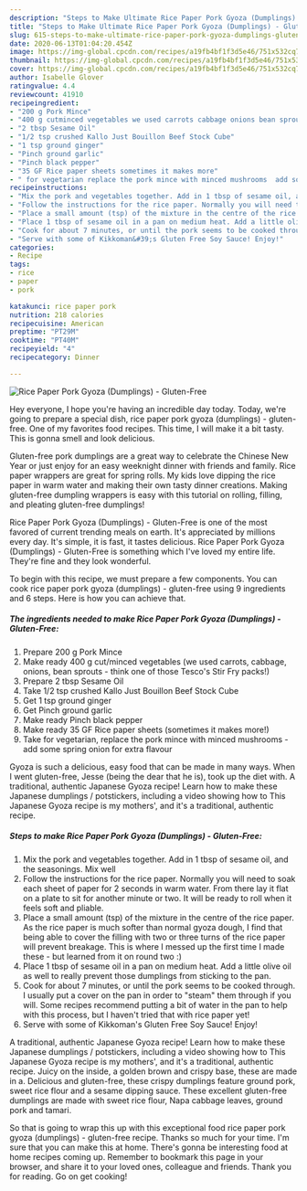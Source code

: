 ```yaml
---
description: "Steps to Make Ultimate Rice Paper Pork Gyoza (Dumplings) - Gluten-Free"
title: "Steps to Make Ultimate Rice Paper Pork Gyoza (Dumplings) - Gluten-Free"
slug: 615-steps-to-make-ultimate-rice-paper-pork-gyoza-dumplings-gluten-free
date: 2020-06-13T01:04:20.454Z
image: https://img-global.cpcdn.com/recipes/a19fb4bf1f3d5e46/751x532cq70/rice-paper-pork-gyoza-dumplings-gluten-free-recipe-main-photo.jpg
thumbnail: https://img-global.cpcdn.com/recipes/a19fb4bf1f3d5e46/751x532cq70/rice-paper-pork-gyoza-dumplings-gluten-free-recipe-main-photo.jpg
cover: https://img-global.cpcdn.com/recipes/a19fb4bf1f3d5e46/751x532cq70/rice-paper-pork-gyoza-dumplings-gluten-free-recipe-main-photo.jpg
author: Isabelle Glover
ratingvalue: 4.4
reviewcount: 41910
recipeingredient:
- "200 g Pork Mince"
- "400 g cutminced vegetables we used carrots cabbage onions bean sprouts  think one of those Tescos Stir Fry packs"
- "2 tbsp Sesame Oil"
- "1/2 tsp crushed Kallo Just Bouillon Beef Stock Cube"
- "1 tsp ground ginger"
- "Pinch ground garlic"
- "Pinch black pepper"
- "35 GF Rice paper sheets sometimes it makes more"
- " for vegetarian replace the pork mince with minced mushrooms  add some spring onion for extra flavour"
recipeinstructions:
- "Mix the pork and vegetables together. Add in 1 tbsp of sesame oil, and the seasonings. Mix well"
- "Follow the instructions for the rice paper. Normally you will need to soak each sheet of paper for 2 seconds in warm water. From there lay it flat on a plate to sit for another minute or two. It will be ready to roll when it feels soft and pliable."
- "Place a small amount (tsp) of the mixture in the centre of the rice paper. As the rice paper is much softer than normal gyoza dough, I find that being able to cover the filling with two or three turns of the rice paper will prevent breakage. This is where I messed up the first time I made these - but learned from it on round two :)"
- "Place 1 tbsp of sesame oil in a pan on medium heat. Add a little olive oil as well to really prevent those dumplings from sticking to the pan."
- "Cook for about 7 minutes, or until the pork seems to be cooked through. I usually put a cover on the pan in order to &#34;steam&#34; them through if you will. Some recipes recommend putting a bit of water in the pan to help with this process, but I haven&#39;t tried that with rice paper yet!"
- "Serve with some of Kikkoman&#39;s Gluten Free Soy Sauce! Enjoy!"
categories:
- Recipe
tags:
- rice
- paper
- pork

katakunci: rice paper pork 
nutrition: 218 calories
recipecuisine: American
preptime: "PT29M"
cooktime: "PT40M"
recipeyield: "4"
recipecategory: Dinner

---
```



![Rice Paper Pork Gyoza (Dumplings) - Gluten-Free](https://img-global.cpcdn.com/recipes/a19fb4bf1f3d5e46/751x532cq70/rice-paper-pork-gyoza-dumplings-gluten-free-recipe-main-photo.jpg)

Hey everyone, I hope you're having an incredible day today. Today, we're going to prepare a special dish, rice paper pork gyoza (dumplings) - gluten-free. One of my favorites food recipes. This time, I will make it a bit tasty. This is gonna smell and look delicious.

Gluten-free pork dumplings are a great way to celebrate the Chinese New Year or just enjoy for an easy weeknight dinner with friends and family. Rice paper wrappers are great for spring rolls. My kids love dipping the rice paper in warm water and making their own tasty dinner creations. Making gluten-free dumpling wrappers is easy with this tutorial on rolling, filling, and pleating gluten-free dumplings!

Rice Paper Pork Gyoza (Dumplings) - Gluten-Free is one of the most favored of current trending meals on earth. It's appreciated by millions every day. It's simple, it is fast, it tastes delicious. Rice Paper Pork Gyoza (Dumplings) - Gluten-Free is something which I've loved my entire life. They're fine and they look wonderful.


To begin with this recipe, we must prepare a few components. You can cook rice paper pork gyoza (dumplings) - gluten-free using 9 ingredients and 6 steps. Here is how you can achieve that.

<!--inarticleads1-->

##### The ingredients needed to make Rice Paper Pork Gyoza (Dumplings) - Gluten-Free:

1. Prepare 200 g Pork Mince
1. Make ready 400 g cut/minced vegetables (we used carrots, cabbage, onions, bean sprouts - think one of those Tesco&#39;s Stir Fry packs!)
1. Prepare 2 tbsp Sesame Oil
1. Take 1/2 tsp crushed Kallo Just Bouillon Beef Stock Cube
1. Get 1 tsp ground ginger
1. Get Pinch ground garlic
1. Make ready Pinch black pepper
1. Make ready 35 GF Rice paper sheets (sometimes it makes more!)
1. Take  for vegetarian, replace the pork mince with minced mushrooms - add some spring onion for extra flavour


Gyoza is such a delicious, easy food that can be made in many ways. When I went gluten-free, Jesse (being the dear that he is), took up the diet with. A traditional, authentic Japanese Gyoza recipe! Learn how to make these Japanese dumplings / potstickers, including a video showing how to This Japanese Gyoza recipe is my mothers&#39;, and it&#39;s a traditional, authentic recipe. 

<!--inarticleads2-->

##### Steps to make Rice Paper Pork Gyoza (Dumplings) - Gluten-Free:

1. Mix the pork and vegetables together. Add in 1 tbsp of sesame oil, and the seasonings. Mix well
1. Follow the instructions for the rice paper. Normally you will need to soak each sheet of paper for 2 seconds in warm water. From there lay it flat on a plate to sit for another minute or two. It will be ready to roll when it feels soft and pliable.
1. Place a small amount (tsp) of the mixture in the centre of the rice paper. As the rice paper is much softer than normal gyoza dough, I find that being able to cover the filling with two or three turns of the rice paper will prevent breakage. This is where I messed up the first time I made these - but learned from it on round two :)
1. Place 1 tbsp of sesame oil in a pan on medium heat. Add a little olive oil as well to really prevent those dumplings from sticking to the pan.
1. Cook for about 7 minutes, or until the pork seems to be cooked through. I usually put a cover on the pan in order to &#34;steam&#34; them through if you will. Some recipes recommend putting a bit of water in the pan to help with this process, but I haven&#39;t tried that with rice paper yet!
1. Serve with some of Kikkoman&#39;s Gluten Free Soy Sauce! Enjoy!


A traditional, authentic Japanese Gyoza recipe! Learn how to make these Japanese dumplings / potstickers, including a video showing how to This Japanese Gyoza recipe is my mothers&#39;, and it&#39;s a traditional, authentic recipe. Juicy on the inside, a golden brown and crispy base, these are made in a. Delicious and gluten-free, these crispy dumplings feature ground pork, sweet rice flour and a sesame dipping sauce. These excellent gluten-free dumplings are made with sweet rice flour, Napa cabbage leaves, ground pork and tamari. 

So that is going to wrap this up with this exceptional food rice paper pork gyoza (dumplings) - gluten-free recipe. Thanks so much for your time. I'm sure that you can make this at home. There's gonna be interesting food at home recipes coming up. Remember to bookmark this page in your browser, and share it to your loved ones, colleague and friends. Thank you for reading. Go on get cooking!
